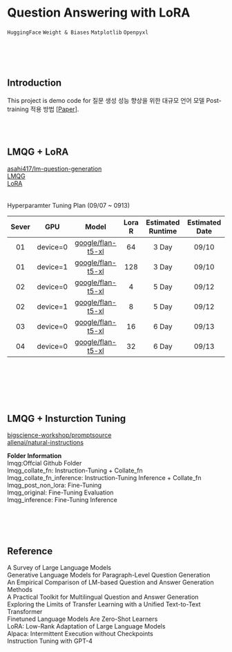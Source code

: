 # Question Answering with LoRA
`HuggingFace`  `Weight & Biases`  `Matplotlib` `Openpyxl`
<br></br><br><br><br>

## Introduction
This project is demo code for 질문 생성 성능 향상을 위한 대규모 언어 모델 Post-training 적용 방법 [[Paper](https://www.dbpia.co.kr/journal/articleDetail?nodeId=NODE11705119)].

<br><br>

## LMQG + LoRA
[asahi417/lm-question-generation](https://github.com/asahi417/lm-question-generation)
<br>[LMQG](https://huggingface.co/lmqg)
<br>[LoRA](https://huggingface.co/docs/peft/conceptual_guides/lora)
<br><br><br> Hyperparamter Tuning Plan (09/07 ~ 0913)

| Sever  | GPU      | Model           | Lora R          | Estimated  Runtime         | Estimated  Date         | 
| :------: | :--------: | :---------------: | :---------------: | :---------------: | :---------------: |
| 01  | device=0 | [google/flan-t5-xl](https://huggingface.co/google/flan-t5-xl)   | 64 | 3 Day | 09/10 |
| 01 | device=1 | [google/flan-t5-xl](https://huggingface.co/google/flan-t5-xl)   | 128      | 3 Day | 09/10 |
| 02 | device=0 | [google/flan-t5-xl](https://huggingface.co/google/flan-t5-xl) | 4   | 5 Day | 09/12 |
| 02 | device=1 | [google/flan-t5-xl](https://huggingface.co/google/flan-t5-xl) | 8   | 5 Day | 09/12 |
| 03  | device=0 | [google/flan-t5-xl](https://huggingface.co/google/flan-t5-xl)   | 16               | 6 Day | 09/13 |
| 04  | device=0 | [google/flan-t5-xl](https://huggingface.co/google/flan-t5-xl)    | 32               | 6 Day | 09/13 |

<br></br><br><br><br>

## LMQG + Insturction Tuning
[bigscience-workshop/promptsource](https://github.com/bigscience-workshop/promptsource)
<br>[allenai/natural-instructions](https://github.com/allenai/natural-instructions)

<b>Folder Information</b>
<br>lmqg:Offcial Github Folder
<br>lmqg_collate_fn: Instruction-Tuning + Collate_fn
<br>lmqg_collate_fn_inference: Instruction-Tuning Inference + Collate_fn
<br>lmqg_post_non_lora: Fine-Tuning
<br>lmqg_original: Fine-Tuning Evaluation
<br>lmqg_inference: Fine-Tuning Inference
<br></br><br><br><br>

## Reference
A Survey of Large Language Models
<br>Generative Language Models for Paragraph-Level Question Generation
<br>An Empirical Comparison of LM-based Question and Answer Generation Methods
<br>A Practical Toolkit for Multilingual Question and Answer Generation
<br>Exploring the Limits of Transfer Learning with a Unified Text-to-Text Transformer
<br>Finetuned Language Models Are Zero-Shot Learners
<br>LoRA: Low-Rank Adaptation of Large Language Models
<br>Alpaca: Intermittent Execution without Checkpoints
<br>Instruction Tuning with GPT-4
<br></br>
